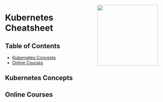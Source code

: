 <img
  src="https://kubernetes.io/images/kubernetes-horizontal-color.png"
  width="200"
  align="right"
/>

# Kubernetes Cheatsheet


## Table of Contents

* [Kubernetes Concepts](#kubernetes-concepts)
* [Online Courses](#online-courses)


## Kubernetes Concepts


## Online Courses

